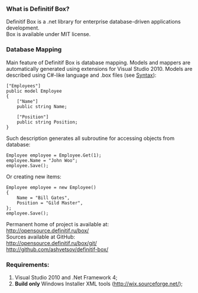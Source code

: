 ### What is Definitif Box?
Definitif Box is a .net library for enterprise database-driven applications development.    
Box is available under MIT license.

### Database Mapping
Main feature of Definitif Box is database mapping. Models and mappers are automatically generated using extensions for Visual Studio 2010.
Models are described using C#-like language and .box files (see [Syntax](http://opensource.definitif.ru/box/syntax/)):

    ["Employees"]
    public model Employee
    {
        ["Name"]
        public string Name;

        ["Position"]
        public string Position;
    }

Such description generates all subroutine for accessing objects from database:

    Employee employee = Employee.Get(1);
    employee.Name = "John Woo";
    employee.Save();

Or creating new items:

    Employee employee = new Employee()
    {
        Name = "Bill Gates",
        Position = "Gild Master",
    };
    employee.Save();

Permanent home of project is available at:    
http://opensource.definitif.ru/box/    
Sources available at GitHub:    
http://opensource.definitif.ru/box/git/    
http://github.com/ashvetsov/definitif-box/    

### Requirements:
1. Visual Studio 2010 and .Net Framework 4;
2. **Build only** Windows Installer XML tools (http://wix.sourceforge.net/);
